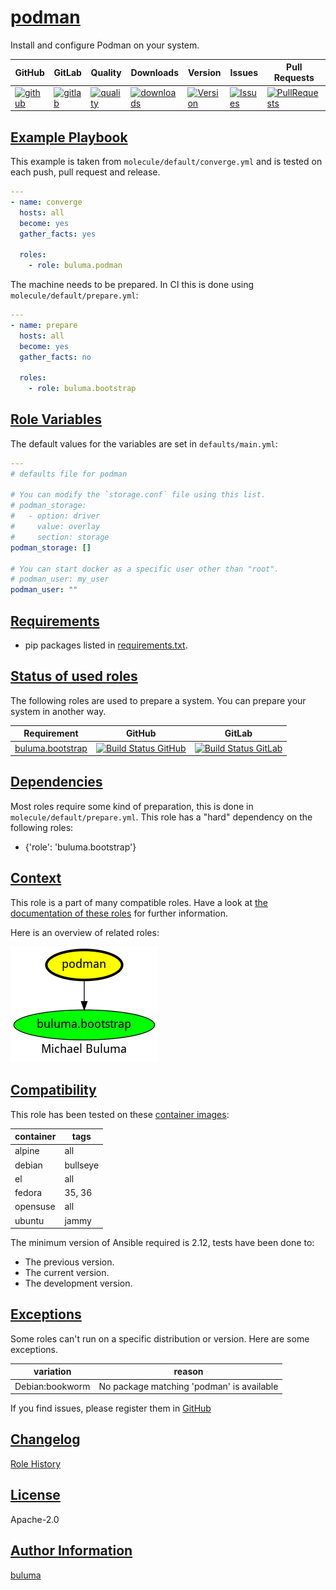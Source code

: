 # [podman](#podman)

Install and configure Podman on your system.

|GitHub|GitLab|Quality|Downloads|Version|Issues|Pull Requests|
|------|------|-------|---------|-------|------|-------------|
|[![github](https://github.com/buluma/ansible-role-podman/workflows/Ansible%20Molecule/badge.svg)](https://github.com/buluma/ansible-role-podman/actions)|[![gitlab](https://gitlab.com/buluma/ansible-role-podman/badges/master/pipeline.svg)](https://gitlab.com/buluma/ansible-role-podman)|[![quality](https://img.shields.io/ansible/quality/58938)](https://galaxy.ansible.com/buluma/podman)|[![downloads](https://img.shields.io/ansible/role/d/58938)](https://galaxy.ansible.com/buluma/podman)|[![Version](https://img.shields.io/github/release/buluma/ansible-role-podman.svg)](https://github.com/buluma/ansible-role-podman/releases/)|[![Issues](https://img.shields.io/github/issues/buluma/ansible-role-podman.svg)](https://github.com/buluma/ansible-role-podman/issues/)|[![PullRequests](https://img.shields.io/github/issues-pr-closed-raw/buluma/ansible-role-podman.svg)](https://github.com/buluma/ansible-role-podman/pulls/)|

## [Example Playbook](#example-playbook)

This example is taken from `molecule/default/converge.yml` and is tested on each push, pull request and release.
```yaml
---
- name: converge
  hosts: all
  become: yes
  gather_facts: yes

  roles:
    - role: buluma.podman
```

The machine needs to be prepared. In CI this is done using `molecule/default/prepare.yml`:
```yaml
---
- name: prepare
  hosts: all
  become: yes
  gather_facts: no

  roles:
    - role: buluma.bootstrap
```


## [Role Variables](#role-variables)

The default values for the variables are set in `defaults/main.yml`:
```yaml
---
# defaults file for podman

# You can modify the `storage.conf` file using this list.
# podman_storage:
#   - option: driver
#     value: overlay
#     section: storage
podman_storage: []

# You can start docker as a specific user other than "root".
# podman_user: my_user
podman_user: ""
```

## [Requirements](#requirements)

- pip packages listed in [requirements.txt](https://github.com/buluma/ansible-role-podman/blob/main/requirements.txt).

## [Status of used roles](#status-of-requirements)

The following roles are used to prepare a system. You can prepare your system in another way.

| Requirement | GitHub | GitLab |
|-------------|--------|--------|
|[buluma.bootstrap](https://galaxy.ansible.com/buluma/bootstrap)|[![Build Status GitHub](https://github.com/buluma/ansible-role-bootstrap/workflows/Ansible%20Molecule/badge.svg)](https://github.com/buluma/ansible-role-bootstrap/actions)|[![Build Status GitLab ](https://gitlab.com/buluma/ansible-role-bootstrap/badges/master/pipeline.svg)](https://gitlab.com/buluma/ansible-role-bootstrap)|

## [Dependencies](#dependencies)

Most roles require some kind of preparation, this is done in `molecule/default/prepare.yml`. This role has a "hard" dependency on the following roles:

- {'role': 'buluma.bootstrap'}
## [Context](#context)

This role is a part of many compatible roles. Have a look at [the documentation of these roles](https://buluma.github.io/) for further information.

Here is an overview of related roles:

![dependencies](https://raw.githubusercontent.com/buluma/ansible-role-podman/png/requirements.png "Dependencies")

## [Compatibility](#compatibility)

This role has been tested on these [container images](https://hub.docker.com/u/buluma):

|container|tags|
|---------|----|
|alpine|all|
|debian|bullseye|
|el|all|
|fedora|35, 36|
|opensuse|all|
|ubuntu|jammy|

The minimum version of Ansible required is 2.12, tests have been done to:

- The previous version.
- The current version.
- The development version.

## [Exceptions](#exceptions)

Some roles can't run on a specific distribution or version. Here are some exceptions.

| variation                 | reason                 |
|---------------------------|------------------------|
| Debian:bookworm | No package matching 'podman' is available |


If you find issues, please register them in [GitHub](https://github.com/buluma/ansible-role-podman/issues)

## [Changelog](#changelog)

[Role History](https://github.com/buluma/ansible-role-podman/blob/master/CHANGELOG.md)

## [License](#license)

Apache-2.0

## [Author Information](#author-information)

[buluma](https://buluma.github.io/)
